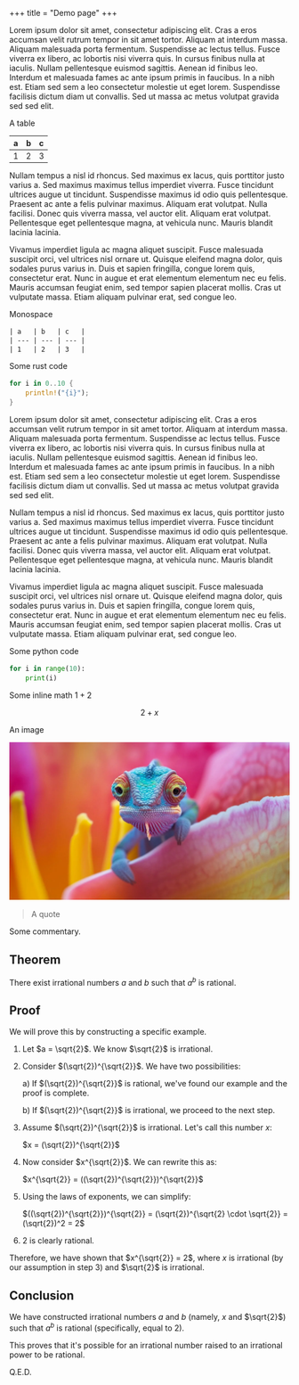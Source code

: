 +++
title = "Demo page"
+++

Lorem ipsum dolor sit amet, consectetur adipiscing elit. Cras a eros accumsan velit rutrum tempor in sit amet tortor. Aliquam at interdum massa. Aliquam malesuada porta fermentum. Suspendisse ac lectus tellus. Fusce viverra ex libero, ac lobortis nisi viverra quis. In cursus finibus nulla at iaculis. Nullam pellentesque euismod sagittis. Aenean id finibus leo. Interdum et malesuada fames ac ante ipsum primis in faucibus. In a nibh est. Etiam sed sem a leo consectetur molestie ut eget lorem. Suspendisse facilisis dictum diam ut convallis. Sed ut massa ac metus volutpat gravida sed sed elit.

A table

| a   | b   | c   |
| --- | --- | --- |
| 1   | 2   | 3   |

Nullam tempus a nisl id rhoncus. Sed maximus ex lacus, quis porttitor justo varius a. Sed maximus maximus tellus imperdiet viverra. Fusce tincidunt ultrices augue ut tincidunt. Suspendisse maximus id odio quis pellentesque. Praesent ac ante a felis pulvinar maximus. Aliquam erat volutpat. Nulla facilisi. Donec quis viverra massa, vel auctor elit. Aliquam erat volutpat. Pellentesque eget pellentesque magna, at vehicula nunc. Mauris blandit lacinia lacinia.

Vivamus imperdiet ligula ac magna aliquet suscipit. Fusce malesuada suscipit orci, vel ultrices nisl ornare ut. Quisque eleifend magna dolor, quis sodales purus varius in. Duis et sapien fringilla, congue lorem quis, consectetur erat. Nunc in augue et erat elementum elementum nec eu felis. Mauris accumsan feugiat enim, sed tempor sapien placerat mollis. Cras ut vulputate massa. Etiam aliquam pulvinar erat, sed congue leo.

Monospace

```
| a   | b   | c   |
| --- | --- | --- |
| 1   | 2   | 3   |
```

Some rust code

```rust
for i in 0..10 {
    println!("{i}");
}
```

Lorem ipsum dolor sit amet, consectetur adipiscing elit. Cras a eros accumsan velit rutrum tempor in sit amet tortor. Aliquam at interdum massa. Aliquam malesuada porta fermentum. Suspendisse ac lectus tellus. Fusce viverra ex libero, ac lobortis nisi viverra quis. In cursus finibus nulla at iaculis. Nullam pellentesque euismod sagittis. Aenean id finibus leo. Interdum et malesuada fames ac ante ipsum primis in faucibus. In a nibh est. Etiam sed sem a leo consectetur molestie ut eget lorem. Suspendisse facilisis dictum diam ut convallis. Sed ut massa ac metus volutpat gravida sed sed elit.

Nullam tempus a nisl id rhoncus. Sed maximus ex lacus, quis porttitor justo varius a. Sed maximus maximus tellus imperdiet viverra. Fusce tincidunt ultrices augue ut tincidunt. Suspendisse maximus id odio quis pellentesque. Praesent ac ante a felis pulvinar maximus. Aliquam erat volutpat. Nulla facilisi. Donec quis viverra massa, vel auctor elit. Aliquam erat volutpat. Pellentesque eget pellentesque magna, at vehicula nunc. Mauris blandit lacinia lacinia.

Vivamus imperdiet ligula ac magna aliquet suscipit. Fusce malesuada suscipit orci, vel ultrices nisl ornare ut. Quisque eleifend magna dolor, quis sodales purus varius in. Duis et sapien fringilla, congue lorem quis, consectetur erat. Nunc in augue et erat elementum elementum nec eu felis. Mauris accumsan feugiat enim, sed tempor sapien placerat mollis. Cras ut vulputate massa. Etiam aliquam pulvinar erat, sed congue leo.



Some python code

```python
for i in range(10):
    print(i)
```

Some inline math $1+2$

$$2+x$$

An image

![A picture](image.webp)

> A quote

Some commentary.

## Theorem

There exist irrational numbers $a$ and $b$ such that $a^b$ is rational.

## Proof

We will prove this by constructing a specific example.

1. Let $a = \sqrt{2}$. We know $\sqrt{2}$ is irrational.

1. Consider $(\sqrt{2})^{\sqrt{2}}$. We have two possibilities:

   a) If $(\sqrt{2})^{\sqrt{2}}$ is rational, we've found our example and the proof is complete.

   b) If $(\sqrt{2})^{\sqrt{2}}$ is irrational, we proceed to the next step.

1. Assume $(\sqrt{2})^{\sqrt{2}}$ is irrational. Let's call this number $x$:

   $x = (\sqrt{2})^{\sqrt{2}}$

1. Now consider $x^{\sqrt{2}}$. We can rewrite this as:

   $x^{\sqrt{2}} = ((\sqrt{2})^{\sqrt{2}})^{\sqrt{2}}$

1. Using the laws of exponents, we can simplify:

   $((\sqrt{2})^{\sqrt{2}})^{\sqrt{2}} = (\sqrt{2})^{\sqrt{2} \cdot \sqrt{2}} = (\sqrt{2})^2 = 2$

1. 2 is clearly rational.

Therefore, we have shown that $x^{\sqrt{2}} = 2$, where $x$ is irrational (by our assumption in step 3) and $\sqrt{2}$ is irrational.

## Conclusion

We have constructed irrational numbers $a$ and $b$ (namely, $x$ and $\sqrt{2}$) such that $a^b$ is rational (specifically, equal to 2).

This proves that it's possible for an irrational number raised to an irrational power to be rational.

Q.E.D.
